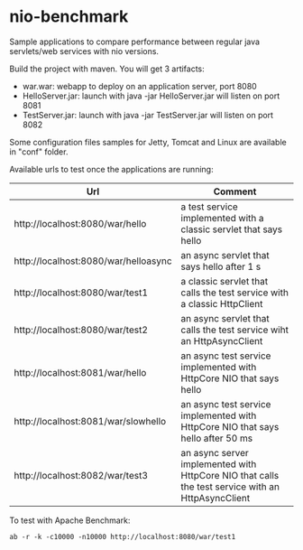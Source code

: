 nio-benchmark
=============

Sample applications to compare performance between regular java servlets/web services with nio versions.

Build the project with maven. You will get 3 artifacts:
* war.war: webapp to deploy on an application server, port 8080
* HelloServer.jar: launch with java -jar HelloServer.jar will listen on port 8081
* TestServer.jar: launch with java -jar TestServer.jar will listen on port 8082

Some configuration files samples for Jetty, Tomcat and Linux are available in "conf" folder.

Available urls to test once the applications are running:

Url | Comment
--- | ---
http://localhost:8080/war/hello | a test service implemented with a classic servlet that says hello
http://localhost:8080/war/helloasync | an async servlet that says hello after 1 s
http://localhost:8080/war/test1 | a classic servlet that calls the test service with a classic HttpClient
http://localhost:8080/war/test2 | an async servlet that calls the test service wiht an HttpAsyncClient
http://localhost:8081/war/hello | an async test service implemented with HttpCore NIO that says hello
http://localhost:8081/war/slowhello | an async test service implemented with HttpCore NIO that says hello after 50 ms
http://localhost:8082/war/test3 | an async server implemented with HttpCore NIO that calls the test service with an HttpAsyncClient

To test with Apache Benchmark:
```
ab -r -k -c10000 -n10000 http://localhost:8080/war/test1
```

